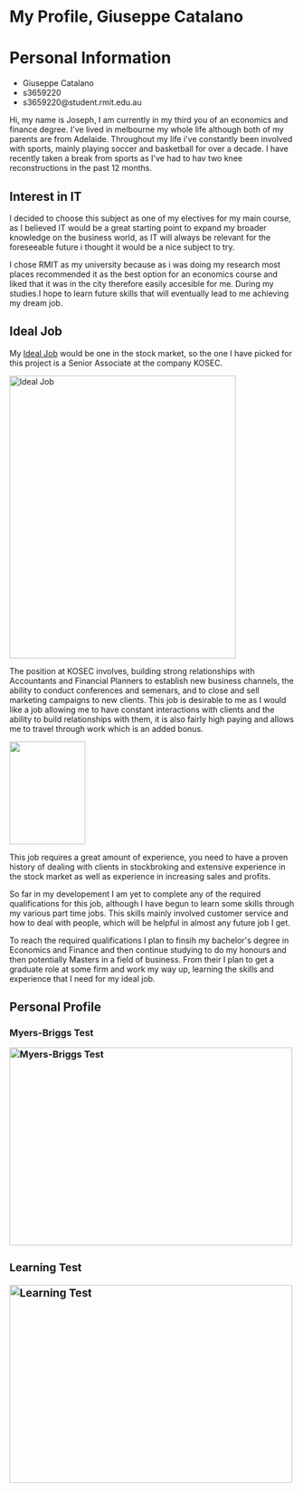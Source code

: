 # My Profile, Giuseppe Catalano
<!DOCTYPE html>
<html>
<body>

<h1>Personal Information</h1>
<ul>
  <li>Giuseppe Catalano</li>
  <li>s3659220</li>
  <li>s3659220@student.rmit.edu.au</li>
</ul>
<p>Hi, my name is Joseph, I am currently in my third you of an economics and finance degree. I've lived in melbourne my whole life although both of my parents are from Adelaide. Throughout my life i've constantly been involved with sports, mainly playing soccer and basketball for over a decade. I have recently taken a break from sports as I've had to hav two knee reconstructions in the past 12 months.</p>

<h2>Interest in IT</h2>
  <p>I decided to choose this subject as one of my electives for my main course, as I believed IT would be a great starting point to expand my broader knowledge on the business world, as IT will always be relevant for the foreseeable future i thought it would be a nice subject to try.</p>
  <p>I chose RMIT as my university because as i was doing my research most places recommended it as the best option for an economics course and liked that it was in the city therefore easily accesible for me. During my studies.I hope to learn future skills that will eventually lead to me achieving my dream job.</p>
  
<h2>Ideal Job</h2>
<p>My <a href="https://www.seek.com.au/job/39676985?searchrequesttoken=92cd5589-51d2-492e-9bdc-20c7efc7d3dc&type=standout">Ideal Job</a> would be one in the stock market, so the one I have picked for this project is a Senior Associate at the company KOSEC.</p>
<img src="https://user-images.githubusercontent.com/53844492/63185793-3f3f7580-c09e-11e9-8212-4693826fef3f.png" alt="Ideal Job" width="400" height="500">

<p>The position at KOSEC involves, building strong relationships with Accountants and Financial Planners to establish new business channels, the ability to conduct conferences and semenars, and to close and sell marketing campaigns to new clients. This job is desirable to me as I would like a job allowing me to have constant interactions with clients and the ability to build relationships with them, it is also fairly high paying and allows me to travel through work which is an added bonus.<p>
<img src="" alt="" width="134" height="182">
<p>This job requires a great amount of experience, you need to have a proven history of dealing with clients in stockbroking and extensive experience in the stock market as well as experience in increasing sales and profits.</p>
<p>So far in my developement I am yet to complete any of the required qualifications for this job, although I have begun to learn some skills through my various part time jobs. This skills mainly involved customer service and how to deal with people, which will be helpful in almost any future job I get.
<p> To reach the required qualifications I plan to finsih my bachelor's degree in Economics and Finance and then continue studying to do my honours and then potentially Masters in a field of business. From their I plan to get a graduate role at some firm and work my way up, learning the skills and experience that I need for my ideal job.
 
<h2>Personal Profile</h2>
<h3> Myers-Briggs Test<h/3>
<p> <img src="https://user-images.githubusercontent.com/53844492/63223618-d2da8880-c1fb-11e9-99da-f1bd6cb7a074.png" alt="Myers-Briggs Test" width="500" height="350" </p>
<h3> Learning Test<h/3>
<p> <img src="https://user-images.githubusercontent.com/53844492/63223618-d2da8880-c1fb-11e9-99da-f1bd6cb7a074.png" alt="Learning Test" width="500" height="350" </p>
  
</body>
</html>
